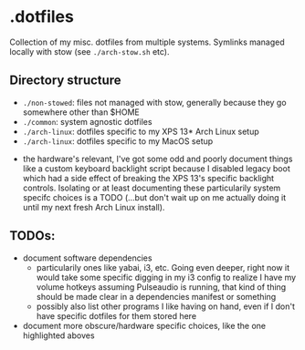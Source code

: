 # .dotfiles

Collection of my misc. dotfiles from multiple systems. Symlinks managed locally with stow (see `./arch-stow.sh` etc).

## Directory structure
  - `./non-stowed`: files not managed with stow, generally because they go somewhere other than $HOME
  - `./common`: system agnostic dotfiles
  - `./arch-linux`: dotfiles specific to my XPS 13* Arch Linux setup
  - `./arch-linux`: dotfiles specific to my MacOS setup

* the hardware's relevant, I've got some odd and poorly document things like a custom keyboard backlight script because I disabled legacy boot which had a side effect of breaking the XPS 13's specific backlight controls. Isolating or at least documenting these particularily system specifc choices is a TODO (...but don't  wait up on me actually doing it until my next fresh Arch Linux install).

## TODOs:
  - document software dependencies
    - particularily ones like yabai, i3, etc. Going even deeper, right now it would take some specific digging in my i3 config to realize I have my volume hotkeys assuming Pulseaudio is running, that kind of thing should be made clear in a dependencies manifest or something
    - possibly also list other programs I like having on hand, even if I don't have specific dotfiles for them stored here
  - document more obscure/hardware specific choices, like the one highlighted aboves